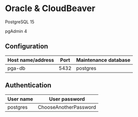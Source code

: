 # Oracle & CloudBeaver

PostgreSQL 15

pgAdmin 4

## Configuration

Host name/address | Port | Maintenance database
-|-|-
pga-db | 5432 | postgres

## Authentication

User name | User password
-|-
postgres | ChooseAnotherPassword
